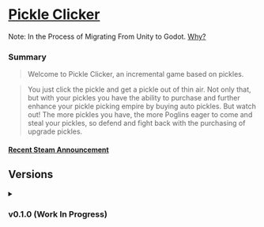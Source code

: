 # [Pickle Clicker](https://store.steampowered.com/app/1919500/Pickle_Clicker/)

Note: In the Process of Migrating From Unity to Godot. [Why?](https://unity.com/runtime-fee)
### Summary
> Welcome to Pickle Clicker, an incremental game based on pickles.

> You just click the pickle and get a pickle out of thin air. Not only that, but with your pickles you have the ability to purchase and further enhance your pickle picking empire by buying auto pickles. 
But watch out! The more pickles you have, the more Poglins eager to come and steal your pickles, so defend and fight back with the purchasing of upgrade pickles.

#### [Recent Steam Announcement](https://store.steampowered.com/news/app/1919500/view/3691311568755355597)

## Versions
<details>
  <summary>
   <h3>v0.1.0 (Work In Progress)</h3>
  </summary>
  <details>
    <summary>
      <h4>Added</h4>
    </summary>
    <ul>
      <li>Pickle Button</li>
      <li>Pickle Counter</li>
      <li>Pickle Level</li>
      <li>Setting Configurations</li>
    </ul>
  </details>
  <details>
    <summary>
      <h4>Screenshots</h4>
    </summary>
      <ul>
        <img src="https://github.com/shardzilla204/Pickle-Clicker/assets/68923531/cfd9f9b9-1910-4422-adb7-32e2dbaed48e">
        <img src="https://github.com/shardzilla204/Pickle-Clicker/assets/68923531/864ec61e-d6eb-42c4-82cd-8be175b5bf19"> 
      </ul>
  </details>
</details>
